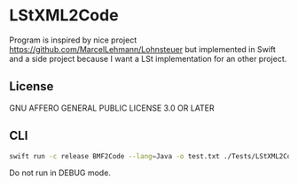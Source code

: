 # LStXML2Code

Program is inspired by nice project https://github.com/MarcelLehmann/Lohnsteuer but implemented in Swift and a side project because I want a LSt implementation for an other project. 

## License

GNU AFFERO GENERAL PUBLIC LICENSE 3.0 OR LATER

## CLI

```bash
swift run -c release BMF2Code --lang=Java -o test.txt ./Tests/LStXML2CodeTests/xml/Lohnsteuer2023AbJuli.xml
```

Do not run in DEBUG mode.
